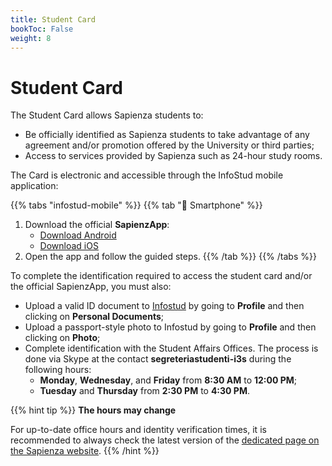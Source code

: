 ```yaml
---
title: Student Card
bookToc: False
weight: 8
---
```


# Student Card

The Student Card allows Sapienza students to:
- Be officially identified as Sapienza students to take advantage of any agreement and/or promotion offered by the University or third parties;
- Access to services provided by Sapienza such as 24-hour study rooms.

The Card is electronic and accessible through the InfoStud mobile application:

{{% tabs "infostud-mobile" %}}
   {{% tab "📱 Smartphone" %}}
   1. Download the official **SapienzApp**:
      * [Download Android](https://play.google.com/store/apps/details?id=it.sapienza.sapienzapp&hl=it%C2%A0)
      * [Download iOS](https://apps.apple.com/us/app/sapienzapp/id1522691089)
   2. Open the app and follow the guided steps.
   {{% /tab %}}
{{% /tabs %}}

To complete the identification required to access the student card and/or the official SapienzApp, you must also:
- Upload a valid ID document to [Infostud](https://www.uniroma1.it/it/node/25007) by going to **Profile** and then clicking on **Personal Documents**;
- Upload a passport-style photo to Infostud by going to **Profile** and then clicking on **Photo**;
- Complete identification with the Student Affairs Offices. The process is done via Skype at the contact **segreteriastudenti-i3s** during the following hours:
  - **Monday**, **Wednesday**, and **Friday** from **8:30 AM** to **12:00 PM**;
  - **Tuesday** and **Thursday** from **2:30 PM** to **4:30 PM**.

{{% hint tip %}}
<i class="fa-solid fa-lightbulb" style="color: #238636;"></i> **The hours may change**

For up-to-date office hours and identity verification times, it is recommended to always check the latest version of the [dedicated page on the Sapienza website](https://www.uniroma1.it/en/pagina/information-engineering-computer-science-and-statistics-student-office).
{{% /hint %}}